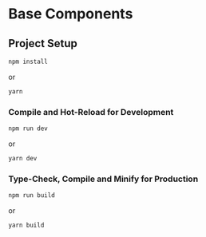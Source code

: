 # Base Components

## Project Setup

```sh
npm install
```

or

```sh
yarn
```

### Compile and Hot-Reload for Development

```sh
npm run dev
```

or

```sh
yarn dev
```

### Type-Check, Compile and Minify for Production

```sh
npm run build
```

or

```sh
yarn build
```

